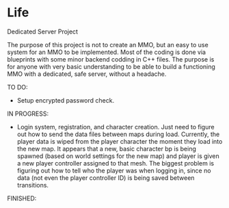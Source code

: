 # Life
 Dedicated Server Project
 
 The purpose of this project is not to create an MMO, but an easy to use system for an MMO to be implemented. Most of the coding is done via blueprints with some minor backend codding in C++ files. The purpose is for anyone with very basic understanding to be able to build a functioning MMO with a dedicated, safe server, without a headache.

TO DO:
- Setup encrypted password check.

IN PROGRESS: 
- Login system, registration, and character creation. Just need to figure out how to send the data files between maps during load. Currently, the player data is wiped from the player character the moment they load into the new map. It appears that a new, basic character bp is being spawned (based on world settings for the new map) and player is given a new player controller assigned to that mesh. The biggest problem is figuring out how to tell who the player was when logging in, since no data (not even the player controller ID) is being saved between transitions.

FINISHED:
